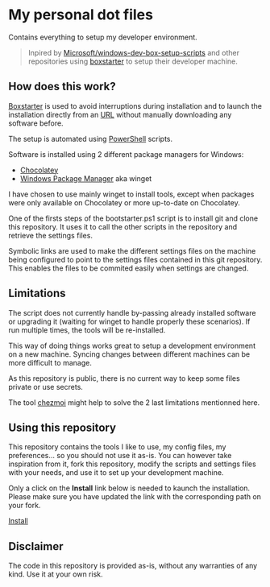 # My personal dot files

Contains everything to setup my developer environment.

> Inpired by [Microsoft/windows-dev-box-setup-scripts](https://github.com/Microsoft/windows-dev-box-setup-scripts) and other repositories using [boxstarter](https://boxstarter.org/) to setup their developer machine.

## How does this work?

[Boxstarter](https://boxstarter.org/) is used to avoid interruptions during installation and to launch the installation directly from an [URL](https://boxstarter.org/package/nr/url?https://raw.githubusercontent.com/TechWatching/dotfiles/features/initialization/boxstarter.ps1) without manually downloading any software before. 

The setup is automated using [PowerShell](https://docs.microsoft.com/en-us/powershell/) scripts.

Software is installed using 2 different package managers for Windows: 
- [Chocolatey](https://chocolatey.org/)
- [Windows Package Manager](https://docs.microsoft.com/en-us/windows/package-manager/) aka winget

I have chosen to use mainly winget to install tools, except when packages were only available on Chocolatey or more up-to-date on Chocolatey.

One of the firsts steps of the bootstarter.ps1 script is to install git and clone this repository. It uses it to call the other scripts in the repository and retrieve the settings files.

Symbolic links are used to make the different settings files on the machine being configured to point to the settings files contained in this git repository. This enables the files to be commited easily when settings are changed.

## Limitations

The script does not currently handle by-passing already installed software or upgrading it (waiting for winget to handle properly these scenarios). If run multiple times, the tools will be re-installed.

This way of doing things works great to setup a development environment on a new machine. Syncing changes between different machines can be more difficult to manage.

As this repository is public, there is no current way to keep some files private or use secrets.

The tool [chezmoi](https://www.chezmoi.io/#considering-using-chezmoi) might help to solve the 2 last limitations mentionned here.


## Using this repository 

This repository contains the tools I like to use, my config files, my preferences... so you should not use it as-is. You can however take inspiration from it, fork this repository, modify the scripts and settings files with your needs, and use it to set up your development machine. 

Only a click on the **Install** link below is needed to kaunch the installation. Please make sure you have updated the link with the corresponding path on your fork.

[Install](https://boxstarter.org/package/nr/url?https://raw.githubusercontent.com/Turochamp/dotfiles/main/boxstarter.ps1)

## Disclaimer

The code in this repository is provided as-is, without any warranties of any kind. Use it at your own risk.



